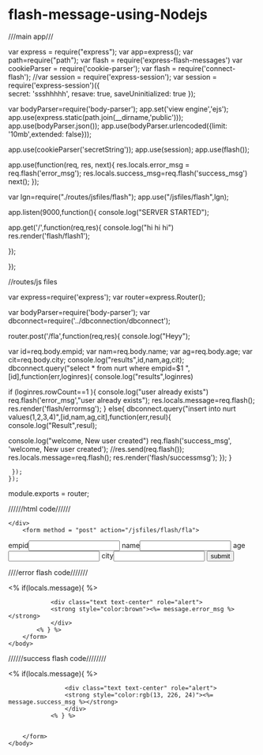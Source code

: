 # flash-message-using-Nodejs

///main app///

var express = require("express");
var app=express();
var path=require("path");
var flash = require('express-flash-messages')
var cookieParser = require('cookie-parser');
var flash = require('connect-flash');
//var session = require('express-session');
var session = require('express-session')({  
    secret: 'ssshhhhh',
    resave: true,
    saveUninitialized: true
 });

var bodyParser=require('body-parser');
app.set('view engine','ejs');
app.use(express.static(path.join(__dirname,'public')));
app.use(bodyParser.json());
app.use(bodyParser.urlencoded({limit: '10mb',extended: false}));


app.use(cookieParser('secretString'));
app.use(session);
app.use(flash());

app.use(function(req, res, next){
    res.locals.error_msg = req.flash('error_msg');
    res.locals.success_msg=req.flash('success_msg')
    next();
});  

var lgn=require("./routes/jsfiles/flash");
app.use("/jsfiles/flash",lgn);

app.listen(9000,function(){
    console.log("SERVER STARTED");
  
app.get('/',function(req,res){
    console.log("hi hi hi")
    res.render('flash/flash1');
 
});

});



//routes/js files

var express=require('express');
var router=express.Router();

var bodyParser=require('body-parser');
var dbconnect=require('../dbconnection/dbconnect');

router.post('/fla',function(req,res){
  console.log("Heyy");

var id=req.body.empid;
var nam=req.body.name;
var ag=req.body.age;
var cit=req.body.city;
console.log("results",id,nam,ag,cit);
dbconnect.query("select * from nurt where empid=$1 ",[id],function(err,loginres){
    console.log("results",loginres)


if (loginres.rowCount==1 ){
console.log("user already exists")
req.flash('error_msg',"user already exists");
    res.locals.message=req.flash();
    res.render('flash/errormsg');
}
else{
    dbconnect.query("insert into nurt values($1,$2,$3,$4)",[id,nam,ag,cit],function(err,resul){
 console.log("Result",resul);
     
console.log("welcome, New user created")
req.flash('success_msg', 'welcome, New user created');
    //res.send(req.flash());
    res.locals.message=req.flash();
    res.render('flash/successmsg');
});
}


     });
    });

  module.exports = router;
  
  
  
  
  
  
//////html code//////
<!DOCTYPE html>
<html>

<body>
    <div>
               
    </div>     
        <form method = "post" action="/jsfiles/flash/fla">
           
empid<input type="text" name="empid" id="empid">
name<input type="text" name="name" id="name">
age<input type="number" name="age" id="age">
city<input type="city" name="city" id="city">
<button type="submit" name="submit" id="submit" onclick="">submit</button>

</form>                      
</body>
</html>



////error flash code///////

<html>
    <body>
            <form method = "post" action="/jsfiles/flash/fla">
            <% if(locals.message){ %>
                            
                <div class="text text-center" role="alert">
                <strong style="color:brown"><%= message.error_msg %></strong> 
                </div>
            <% } %>
        </form>
    </body>
</html>




//////success flash code////////


<html>
    <body>
            <form method = "post" action="/jsfiles/flash/fla">
                <% if(locals.message){ %>
            
                    <div class="text text-center" role="alert">
                    <strong style="color:rgb(13, 226, 24)"><%= message.success_msg %></strong>    
                    </div>
                <% } %>


        </form>
    </body>
</html>
